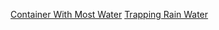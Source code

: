 [Container With Most Water](../leetcode/container-with-most-water.md)
[Trapping Rain Water](../leetcode/trapping-rain-water.md)